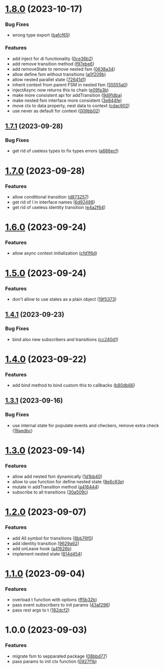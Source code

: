 # [1.8.0](https://github.com/fsmoothy/fsmoothy/compare/v1.7.1...v1.8.0) (2023-10-17)


### Bug Fixes

* wrong type export ([bafcf65](https://github.com/fsmoothy/fsmoothy/commit/bafcf658ceddae5938388a1c0d8f39488eba426e))


### Features

* add inject for di functionality ([0ce36b2](https://github.com/fsmoothy/fsmoothy/commit/0ce36b2d064158ddc7fffad7d803b79b272dde35))
* add remove transition method ([f97ebe6](https://github.com/fsmoothy/fsmoothy/commit/f97ebe6002de3b927d6d971c43a35654eecd80bf))
* add removeState to remove nested fsm ([0638a34](https://github.com/fsmoothy/fsmoothy/commit/0638a34297edbdef54433e31c4a4a69af7afb31a))
* allow define fsm without transitions ([a0f209b](https://github.com/fsmoothy/fsmoothy/commit/a0f209b90289bf76ee8bb2ad7099e54f14efbd55))
* allow nested parallel state ([72641d1](https://github.com/fsmoothy/fsmoothy/commit/72641d1e292bde9550cdd64868c6d9017b0cf083))
* inherit context from parent FSM in nested fsm ([55555a0](https://github.com/fsmoothy/fsmoothy/commit/55555a04da41ab835b8df99923863e81dfcd4ef6))
* injectAsync now returns this to chain ([e09fa3b](https://github.com/fsmoothy/fsmoothy/commit/e09fa3b52004b8a33352697ca869575820c579ea))
* make more consistent api for addTransition ([9d91dba](https://github.com/fsmoothy/fsmoothy/commit/9d91dba711b70ce1fd8268a70cf1dd8d36e8aeee))
* make nested fsm interface more consistent ([3e844fe](https://github.com/fsmoothy/fsmoothy/commit/3e844feb90836cb013401cb4c98b44c7d420fd14))
* move ctx to data property, nest data to context ([cdac602](https://github.com/fsmoothy/fsmoothy/commit/cdac6025c25bfacf64de07f5c6e2721f28dada3f))
* use never as default for context ([009bb02](https://github.com/fsmoothy/fsmoothy/commit/009bb02747161fbc0663c2ef41918956612c6ec1))

## [1.7.1](https://github.com/fsmoothy/fsmoothy/compare/v1.7.0...v1.7.1) (2023-09-28)


### Bug Fixes

* get rid of useless types to fix types errors ([a686ecf](https://github.com/fsmoothy/fsmoothy/commit/a686ecf039ab1f6d16b9cb8d0875dbb41063a82a))

# [1.7.0](https://github.com/fsmoothy/fsmoothy/compare/v1.6.0...v1.7.0) (2023-09-28)


### Features

* allow conditional transition ([d873257](https://github.com/fsmoothy/fsmoothy/commit/d873257f0a26547c57ddf4c7ce3a44916d633657))
* get rid of I in interface names ([6d92488](https://github.com/fsmoothy/fsmoothy/commit/6d9248893cc00e1b80e4236771b53905d6c1d796))
* get rid of useless identity transition ([e4a2f64](https://github.com/fsmoothy/fsmoothy/commit/e4a2f64e0da72032751ee1da82854af7f7a099f7))

# [1.6.0](https://github.com/fsmoothy/fsmoothy/compare/v1.5.0...v1.6.0) (2023-09-24)


### Features

* allow async context initialization ([cfd1f6d](https://github.com/fsmoothy/fsmoothy/commit/cfd1f6d8a274c3bcab76c31ead9099b947532633))

# [1.5.0](https://github.com/fsmoothy/fsmoothy/compare/v1.4.1...v1.5.0) (2023-09-24)


### Features

* don't allow to use states as a plain object ([19f5373](https://github.com/fsmoothy/fsmoothy/commit/19f53732ad6c8c852bdf3e2cbcfa1a73a95fa431))

## [1.4.1](https://github.com/fsmoothy/fsmoothy/compare/v1.4.0...v1.4.1) (2023-09-23)


### Bug Fixes

* bind also new subscribers and transitions ([cc240d1](https://github.com/fsmoothy/fsmoothy/commit/cc240d19f10e27dd924fef62a036a19d5dc78aa3))

# [1.4.0](https://github.com/fsmoothy/fsmoothy/compare/v1.3.1...v1.4.0) (2023-09-22)


### Features

* add bind method to bind custom this to callbacks ([b80db66](https://github.com/fsmoothy/fsmoothy/commit/b80db66f673bbd8f56f5d1031bf4cbccea06de0d))

## [1.3.1](https://github.com/fsmoothy/fsmoothy/compare/v1.3.0...v1.3.1) (2023-09-16)


### Bug Fixes

* use internal state for populate events and checkers, remove extra check ([19aedbc](https://github.com/fsmoothy/fsmoothy/commit/19aedbcb5ea7f494cbd9494c8e2b71512144f880))

# [1.3.0](https://github.com/fsmoothy/fsmoothy/compare/v1.2.0...v1.3.0) (2023-09-14)


### Features

* allow add nested fsm dynamically ([1d1bb40](https://github.com/fsmoothy/fsmoothy/commit/1d1bb406bdc611f9994d0a789727cfe9a6c036e7))
* allow to use function for define nested state ([8e6c63e](https://github.com/fsmoothy/fsmoothy/commit/8e6c63e7d478bc4f59ded72e1cede0068c0a2ae5))
* mutate in addTransition method ([a416444](https://github.com/fsmoothy/fsmoothy/commit/a41644469dd4d7a2adf92c83cab3790090fff0f8))
* subscribe to all transitions ([30a509c](https://github.com/fsmoothy/fsmoothy/commit/30a509cfec3fbc0bac923b621fdee1da5893b0da))

# [1.2.0](https://github.com/fsmoothy/fsmoothy/compare/v1.1.0...v1.2.0) (2023-09-07)


### Features

* add All symbol for transitions ([8bb76f0](https://github.com/fsmoothy/fsmoothy/commit/8bb76f08a200706fc9c9385b5a988064649a2e73))
* add identity transition ([9629a62](https://github.com/fsmoothy/fsmoothy/commit/9629a6228a712002f689c0dd4e36a7fe8f55d209))
* add onLeave hook ([a41626b](https://github.com/fsmoothy/fsmoothy/commit/a41626b8c6084f75d31ec4fd196bc9414eba7216))
* implement nested state ([814d454](https://github.com/fsmoothy/fsmoothy/commit/814d4541d49ad689ff37ed6b93d609570553fcc8))

# [1.1.0](https://github.com/fsmoothy/fsmoothy/compare/v1.0.0...v1.1.0) (2023-09-04)


### Features

* overload t function with options ([ff5b32b](https://github.com/fsmoothy/fsmoothy/commit/ff5b32b1ee1b95831912a20dbcd32c9de6566c6b))
* pass event subscribers to init params ([43af296](https://github.com/fsmoothy/fsmoothy/commit/43af296080545ad8ffea31f4714caccc389a5319))
* pass rest args to t ([182dcf2](https://github.com/fsmoothy/fsmoothy/commit/182dcf26ea9dbf19bbf3c1b818b2471f22e45c27))

# 1.0.0 (2023-09-03)


### Features

* migrate fsm to sepparated package ([08bbd77](https://github.com/fsmoothy/fsmoothy/commit/08bbd77c1c972e89dc13f19fc9353c5b92408b71))
* pass params to init ctx function ([0927f1b](https://github.com/fsmoothy/fsmoothy/commit/0927f1b240846314cb606ec446182e3c43114bcc))
